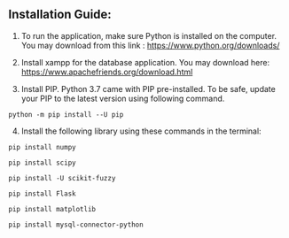 ## Installation Guide:

1. To run the application, make sure Python is installed on the computer. You may download from this link : https://www.python.org/downloads/

2. Install xampp for the database application. You may download here: https://www.apachefriends.org/download.html

3. Install PIP. Python 3.7 came with PIP pre-installed. To be safe, update your PIP to the latest version using following command.

`python -m pip install --U pip`

4. Install the following library using these commands in the terminal:

`pip install numpy`

`pip install scipy`

`pip install -U scikit-fuzzy`

`pip install Flask`

`pip install matplotlib`

`pip install mysql-connector-python`

